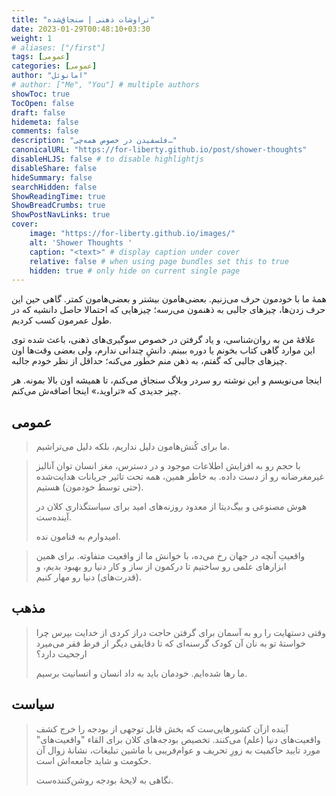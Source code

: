 ```yaml
---
title: "تراوشات ذهنی | سنجاق‌شده"
date: 2023-01-29T00:48:10+03:30
weight: 1
# aliases: ["/first"]
tags: [عمومی]
categories: [عمومی]
author: "امانوئل"
# author: ["Me", "You"] # multiple authors
showToc: true
TocOpen: false
draft: false
hidemeta: false
comments: false
description: "فلسفیدن در خصوص همه‌چی…"
canonicalURL: "https://for-liberty.github.io/post/shower-thoughts"
disableHLJS: false # to disable highlightjs
disableShare: false
hideSummary: false
searchHidden: false
ShowReadingTime: true
ShowBreadCrumbs: true
ShowPostNavLinks: true
cover:
    image: "https://for-liberty.github.io/images/" 
    alt: 'Shower Thoughts '
    caption: "<text>" # display caption under cover
    relative: false # when using page bundles set this to true
    hidden: true # only hide on current single page
---
```


همهٔ ما با خودمون حرف می‌زنیم. بعضی‌هامون بیشتر و بعضی‌هامون کمتر. گاهی حین این حرف زدن‌ها، چیزهای جالبی به ذهنمون می‌رسه؛ چیزهایی که احتمالا حاصل دانشیه که در طول عمرمون کسب کردیم.

علاقهٔ من به روان‌شناسی، و یاد گرفتن در خصوص سوگیری‌های ذهنی، باعث شده توی این موارد گاهی کتاب بخونم یا دوره ببینم. دانشِ چندانی ندارم، ولی بعضی وقت‌ها اون چیزهای جالبی که گفتم، به ذهن منم خطور می‌کنه؛ حداقل از نظر خودم جالبه.

اینجا می‌نویسم و این نوشته رو سردر وبلاگ سنجاق می‌کنم، تا همیشه اون بالا بمونه. هر چیز جدیدی که «تراوید،» اینجا اضافه‌ش می‌کنم.


## عمومی

> ‏ما برای کُنش‌هامون دلیل نداریم، بلکه دلیل می‌تراشیم.


> با حجم رو به افزایش اطلاعات موجود و در دسترس، مغز انسان توان آنالیز غیرمغرضانه رو از دست داده. به خاطر همین، همه تحت تاثیر جریانات هدایت‌شده (حتی توسط خودمون) هستیم.
>
> هوش مصنوعی و بیگ‌دیتا از معدود روزنه‌های امید برای سیاستگذاری کلان در آینده‌ست.
>
> امیدوارم به فنامون نده.


> واقعیتِ آنچه در جهان رخ می‌ده، با خوانش ما از واقعیت متفاوته. برای همین ابزارهای علمی رو ساختیم تا درکمون از ساز و کار دنیا رو بهبود بدیم، و (قدرت‌های) دنیا رو مهار کنیم.



## مذهب

> وقتی دستهایت را رو به آسمان برای گرفتن حاجت دراز کردی از خدایت بپرس چرا خواستهٔ تو به نان آن کودک گرسنه‌ای که تا دقایقی دیگر از فرط فقر می‌میرد ارجحیت دارد؟
>
> ما رها شده‌ایم. خودمان باید به داد انسان و‌ انسانیت برسیم.


## سیاست

> ‏آینده ازآن کشورهایی‌ست که بخش قابل توجهی از بودجه را خرج کشف واقعیت‌های دنیا (علم) می‌کنند. تخصیص بودجه‌های کلان برای القاء "واقعیت‌های" مورد تایید حاکمیت به زورِ تحریف و عوام‌فریبی با ماشین تبلیغات، نشانهٔ زوال آن حکومت و شاید جامعه‌اش است.
>
> نگاهی به لایحهٔ بودجه روشن‌کننده‌ست.


‎

